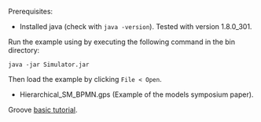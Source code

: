 Prerequisites:
- Installed java (check with ```java -version```). Tested with version 1.8.0_301.

Run the example using by executing the following command in the bin directory:
```
java -jar Simulator.jar
```
Then load the example by clicking ```File < Open```.
- Hierarchical_SM_BPMN.gps (Example of the models symposium paper).

Groove [basic tutorial](https://www.youtube.com/watch?v=R2beaSQ9-NM&t=626s).
